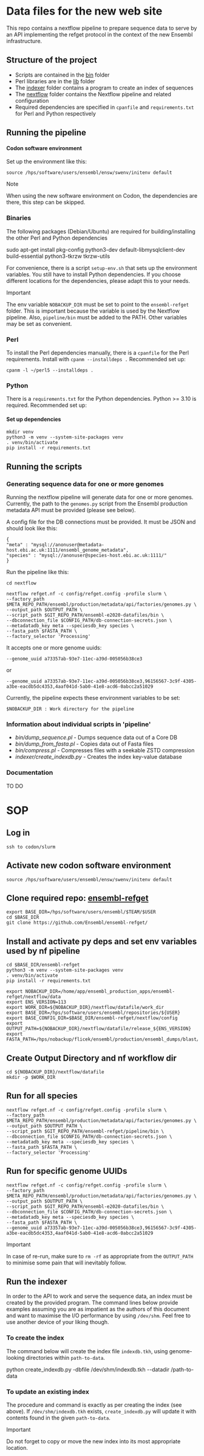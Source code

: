 # Data files for the new web site

This repo contains a nextflow pipeline to prepare sequence data to serve 
by an API implementing the refget protocol in the context of the new Ensembl infrastructure.

## Structure of the project
- Scripts are contained in the [bin](bin) folder
- Perl libraries are in the [lib](lib) folder
- The [indexer](indexer) folder contains a program to create an index of sequences
- The [nextflow](nextflow) folder contains the Nextflow pipeline and related configuration
- Required dependencies are specified in `cpanfile` and `requirements.txt` for Perl and Python respectively

## Running the pipeline

#### Codon software environment

Set up the environment like this:

    source /hps/software/users/ensembl/ensw/swenv/initenv default

> [!NOTE]
> When using the new software environment on Codon, the dependencies are there,
> this step can be skipped.

### Binaries

The following packages (Debian/Ubuntu) are required for building/installing the 
other Perl and Python dependencies

   sudo apt-get install pkg-config python3-dev default-libmysqlclient-dev \
        build-essential python3-tkrzw tkrzw-utils

For convenience, there is a script `setup-env.sh` that sets up the
environment variables. You still have to install Python dependencies. If you choose
different locations for the dependencies, please adapt this to your needs.

> [!IMPORTANT]
> The env variable `NOBACKUP_DIR` must be set to point to the `ensembl-refget` folder.
> This is important because the variable is used by the Nextflow pipeline.
> Also, `pipeline/bin` must be added to the PATH.
> Other variables may be set as convenient.

### Perl

To install the Perl dependencies manually, there is a `cpanfile` for the
Perl requirements. Install with `cpanm --installdeps .` Recommended set up:

    cpanm -l ~/perl5 --installdeps .

### Python
There is a `requirements.txt` for the Python dependencies. Python >= 3.10 is required.
Recommended set up:

#### Set up dependencies

    mkdir venv
    python3 -m venv --system-site-packages venv
    . venv/bin/activate
    pip install -r requirements.txt

## Running the scripts

### Generating sequence data for one or more genomes

Running the nextflow pipeline will generate data for one or more genomes.
Currently, the path to the `genomes.py` script from the Ensembl production
metadata API must be provided (please see below).

A config file for the DB connections must be provided. It must be JSON and
should look like this:

    {
    "meta" : "mysql://anonuser@metadata-host.ebi.ac.uk:1111/ensembl_genome_metadata",
    "species" : "mysql://anonuser@species-host.ebi.ac.uk:1111/"
    }

Run the pipeline like this:

    cd nextflow

    nextflow refget.nf -c config/refget.config -profile slurm \
    --factory_path $META_REPO_PATH/ensembl/production/metadata/api/factories/genomes.py \
    --output_path $OUTPUT_PATH \
    --script_path $GIT_REPO_PATH/ensembl-e2020-datafiles/bin \
    --dbconnection_file $CONFIG_PATH/db-connection-secrets.json \
    --metadatadb_key meta --speciesdb_key species \
    --fasta_path $FASTA_PATH \
    --factory_selector 'Processing'

It accepts one or more genome uuids:

    --genome_uuid a73357ab-93e7-11ec-a39d-005056b38ce3

or

    --genome_uuid a73357ab-93e7-11ec-a39d-005056b38ce3,96156567-3c9f-4305-a3be-eacdb5dc4353,4aaf041d-5ab0-41e8-acd6-0abcc2a51029

Currently, the pipeline expects these environment variables to be set:

    $NOBACKUP_DIR : Work directory for the pipeline

### Information about individual scripts in 'pipeline'

- *bin/dump_sequence.pl* - Dumps sequence data out of a Core DB
- *bin/dump_from_fasta.pl* - Copies data out of Fasta files
- *bin/compress.pl* - Compresses files with a seekable ZSTD compression
- *indexer/create_indexdb.py* - Creates the index key-value database

### Documentation

TO DO

# SOP

## Log in

    ssh to codon/slurm

## Activate new codon software environment

    source /hps/software/users/ensembl/ensw/swenv/initenv default

## Clone required repo: [ensembl-refget](https://github.com/Ensembl/ensembl-refget/)

    export BASE_DIR=/hps/software/users/ensembl/$TEAM/$USER
    cd $BASE_DIR
    git clone https://github.com/Ensembl/ensembl-refget/

## Install and activate py deps and set env variables used by nf pipeline

    cd $BASE_DIR/ensembl-refget
    python3 -m venv --system-site-packages venv
    . venv/bin/activate
    pip install -r requirements.txt

    export NOBACKUP_DIR=/home/app/ensembl_production_apps/ensembl-refget/nextflow/data
    export ENS_VERSION=113
    export WORK_DIR=${NOBACKUP_DIR}/nextflow/datafile/work_dir
    export BASE_DIR=/hps/software/users/ensembl/repositories/${USER}
    export BASE_CONFIG_DIR=$BASE_DIR/ensembl-refget/nextflow/config
    export OUTPUT_PATH=${NOBACKUP_DIR}/nextflow/datafile/release_${ENS_VERSION}
    export FASTA_PATH=/hps/nobackup/flicek/ensembl/production/ensembl_dumps/blast/

## Create Output Directory and nf workflow dir

    cd ${NOBACKUP_DIR}/nextflow/datafile
    mkdir -p $WORK_DIR


## Run for all species
    nextflow refget.nf -c config/refget.config -profile slurm \
    --factory_path $META_REPO_PATH/ensembl/production/metadata/api/factories/genomes.py \
    --output_path $OUTPUT_PATH \
    --script_path $GIT_REPO_PATH/ensembl-refget/pipeline/bin \
    --dbconnection_file $CONFIG_PATH/db-connection-secrets.json \
    --metadatadb_key meta --speciesdb_key species \
    --fasta_path $FASTA_PATH \
    --factory_selector 'Processing'


## Run for specific genome UUIDs
    nextflow refget.nf -c config/refget.config -profile slurm \
    --factory_path $META_REPO_PATH/ensembl/production/metadata/api/factories/genomes.py \
    --output_path $OUTPUT_PATH \
    --script_path $GIT_REPO_PATH/ensembl-e2020-datafiles/bin \
    --dbconnection_file $CONFIG_PATH/db-connection-secrets.json \
    --metadatadb_key meta --speciesdb_key species \
    --fasta_path $FASTA_PATH \
    --genome_uuid a73357ab-93e7-11ec-a39d-005056b38ce3,96156567-3c9f-4305-a3be-eacdb5dc4353,4aaf041d-5ab0-41e8-acd6-0abcc2a51029

> [!IMPORTANT]
> In case of re-run, make sure to `rm -rf` as appropriate from the `OUTPUT_PATH` to 
> minimise some pain that will inevitably follow.

## Run the indexer
In order to the API to work and serve the sequence data, an index must be created by
the provided program.
The command lines below provide examples assuming you are as impatient as the authors of this 
document and want to maximise the I/O performance by using `/dev/shm`. Feel free to use another
device of your liking though.

### To create the index
The command below will create the index file `indexdb.tkh`, using genome-looking directories
within `path-to-data`.

   python create_indexdb.py -dbfile /dev/shm/indexdb.tkh --datadir /path-to-data

### To update an existing index
The procedure and command is exactly as per creating the index (see above).
If `/dev/shm/indexdb.tkh` exists, `create_indexdb.py` will update it with contents found
in the given `path-to-data`.

> [!IMPORTANT]
> Do not forget to copy or move the new index into its most appropriate location.

